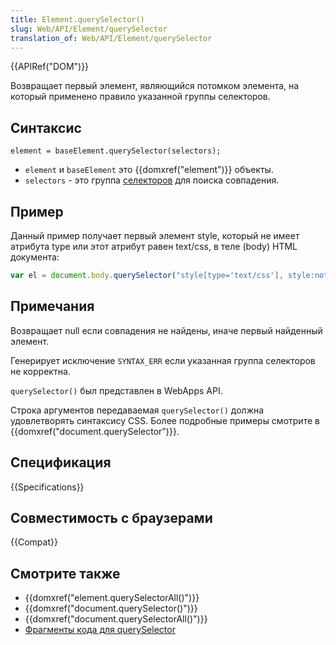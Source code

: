 ```yaml
---
title: Element.querySelector()
slug: Web/API/Element/querySelector
translation_of: Web/API/Element/querySelector
---
```

{{APIRef("DOM")}}

Возвращает первый элемент, являющийся потомком элемента, на который применено правило указанной группы селекторов.

## Синтаксис

```
element = baseElement.querySelector(selectors);
```

- `element` и `baseElement` это {{domxref("element")}} объекты.
- `selectors` - это группа [селекторов](/ru/docs/Web/Guide/CSS/Getting_Started/Selectors) для поиска совпадения.

## Пример

Данный пример получает первый элемент style, который не имеет атрибута type или этот атрибут равен text/css, в теле (body) HTML документа:

```js
var el = document.body.querySelector("style[type='text/css'], style:not([type])");
```

## Примечания

Возвращает null если совпадения не найдены, иначе первый найденный элемент.

Генерирует исключение `SYNTAX_ERR` если указанная группа селекторов не корректна.

`querySelector()` был представлен в WebApps API.

Строка аргументов передаваемая `querySelector()` должна удовлетворять синтаксису CSS. Более подробные примеры смотрите в {{domxref("document.querySelector")}}.

## Спецификация

{{Specifications}}

## Совместимость с браузерами

{{Compat}}

## Смотрите также

- {{domxref("element.querySelectorAll()")}}
- {{domxref("document.querySelector()")}}
- {{domxref("document.querySelectorAll()")}}
- [Фрагменты кода для querySelector](/ru/docs/Code_snippets/QuerySelector)
